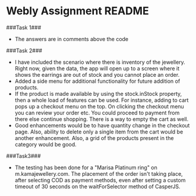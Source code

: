 # Webly Assignment README #

###Task 1###

* The answers are in comments above the code

###Task 2###

* I have included the scenario where there is inventory of the jewellery. Right now, given the data, the app will open up to a screen where it shows the earrings are out of stock and you cannot place an order.
* Added a side menu for additional functionality for future addition of products.
* If the product is made available by using the stock.inStock property, then a whole load of features can be used. For instance, adding to cart pops up a checkout menu on the top. On clicking the checkout menu you can review your order etc. You could proceed to payment from there else continue shopping. There is a way to empty the cart as well.
* Good enhancements would be to have quantity change in the checkout page. Also, ability to delete only a single item from the cart would be another enhancement. Also, a grid of the products present in the category would be good.

###Task3###

* The testing has been done for a "Marisa Platinum ring" on m.kamajewellery.com. The placement of the order isn't taking place, after selecting COD as payment methods, even after setting a custom timeout of 30 seconds on the waitForSelector method of CasperJS.
